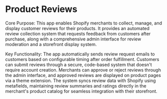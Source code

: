 # Product Reviews

Core Purpose: This app enables Shopify merchants to collect, manage, and display customer reviews for their products. It provides an automated review collection system that requests feedback from customers after purchase, along with a comprehensive admin interface for review moderation and a storefront display system.

Key Functionality: The app automatically sends review request emails to customers based on configurable timing after order fulfillment. Customers can submit reviews through a secure, code-based system that doesn't require account creation. Merchants can approve or reject reviews through the admin interface, and approved reviews are displayed on product pages via a theme extension. The system syncs review data with Shopify using metafields, maintaining review summaries and ratings directly in the merchant's product catalog for seamless integration with their storefront.
